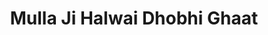 ---
title: "Mulla Ji Halwai Dhobhi Ghaat"
url: /karachi/mulla-ji-halwai-dhobhi-ghaat/
shop: confectionery
---